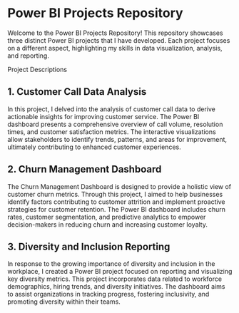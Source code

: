 
# Power BI Projects Repository
Welcome to the Power BI Projects Repository! This repository showcases three distinct Power BI projects that I have developed. Each project focuses on a different aspect, highlighting my skills in data visualization, analysis, and reporting.

Project Descriptions
## 1. Customer Call Data Analysis
In this project, I delved into the analysis of customer call data to derive actionable insights for improving customer service. The Power BI dashboard presents a comprehensive overview of call volume, resolution times, and customer satisfaction metrics. The interactive visualizations allow stakeholders to identify trends, patterns, and areas for improvement, ultimately contributing to enhanced customer experiences.

## 2. Churn Management Dashboard
The Churn Management Dashboard is designed to provide a holistic view of customer churn metrics. Through this project, I aimed to help businesses identify factors contributing to customer attrition and implement proactive strategies for customer retention. The Power BI dashboard includes churn rates, customer segmentation, and predictive analytics to empower decision-makers in reducing churn and increasing customer loyalty.

## 3. Diversity and Inclusion Reporting
In response to the growing importance of diversity and inclusion in the workplace, I created a Power BI project focused on reporting and visualizing key diversity metrics. This project incorporates data related to workforce demographics, hiring trends, and diversity initiatives. The dashboard aims to assist organizations in tracking progress, fostering inclusivity, and promoting diversity within their teams.
